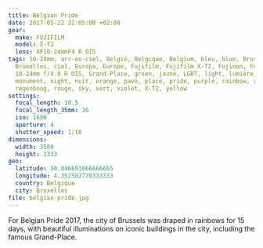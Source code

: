 ```yaml
---
title: Belgian Pride
date: 2017-05-22 22:05:00 +02:00
gear:
  make: FUJIFILM
  model: X-T2
  lens: XF10-24mmF4 R OIS
tags: 10-24mm, arc-en-ciel, België, Belgique, Belgium, bleu, blue, Brussel,
  Bruxelles, ciel, Europa, Europe, Fujifilm, Fujifilm X-T2, Fujinon, Fujinon XF
  10-24mm f/4.0 R OIS, Grand-Place, green, jaune, LGBT, light, lumière,
  monument, night, nuit, orange, pavé, place, pride, purple, rainbow, red,
  regenboog, rouge, sky, vert, violet, X-T2, yellow
settings:
  focal_length: 10.5
  focal_length_35mm: 16
  iso: 1600
  aperture: 4
  shutter_speed: 1/10
dimensions:
  width: 3500
  height: 2333
geo:
  latitude: 50.846691666666665
  longitude: 4.352502778333333
  country: Belgique
  city: Bruxelles
file: belgian-pride.jpg
---
```


For Belgian Pride 2017, the city of Brussels was draped in rainbows for 15 days, with beautiful illuminations on iconic buildings in the city, including the famous Grand-Place.
